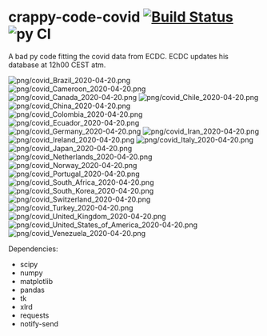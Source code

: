 # crappy-code-covid [![Build Status](https://cloud.drone.io/api/badges/a-lemonnier/crappy-code-covid/status.svg)](https://cloud.drone.io/a-lemonnier/crappy-code-covid) ![py CI](https://github.com/a-lemonnier/crappy-code-covid/workflows/py%20CI/badge.svg)
 
A bad py code fitting the covid data from ECDC. ECDC updates his database at 12h00 CEST atm.
 
![png/covid_Brazil_2020-04-20.png](png/covid_Brazil_2020-04-20.png)
![png/covid_Cameroon_2020-04-20.png](png/covid_Cameroon_2020-04-20.png)
![png/covid_Canada_2020-04-20.png](png/covid_Canada_2020-04-20.png)
![png/covid_Chile_2020-04-20.png](png/covid_Chile_2020-04-20.png)
![png/covid_China_2020-04-20.png](png/covid_China_2020-04-20.png)
![png/covid_Colombia_2020-04-20.png](png/covid_Colombia_2020-04-20.png)
![png/covid_Ecuador_2020-04-20.png](png/covid_Ecuador_2020-04-20.png)
![png/covid_Germany_2020-04-20.png](png/covid_Germany_2020-04-20.png)
![png/covid_Iran_2020-04-20.png](png/covid_Iran_2020-04-20.png)
![png/covid_Ireland_2020-04-20.png](png/covid_Ireland_2020-04-20.png)
![png/covid_Italy_2020-04-20.png](png/covid_Italy_2020-04-20.png)
![png/covid_Japan_2020-04-20.png](png/covid_Japan_2020-04-20.png)
![png/covid_Netherlands_2020-04-20.png](png/covid_Netherlands_2020-04-20.png)
![png/covid_Norway_2020-04-20.png](png/covid_Norway_2020-04-20.png)
![png/covid_Portugal_2020-04-20.png](png/covid_Portugal_2020-04-20.png)
![png/covid_South_Africa_2020-04-20.png](png/covid_South_Africa_2020-04-20.png)
![png/covid_South_Korea_2020-04-20.png](png/covid_South_Korea_2020-04-20.png)
![png/covid_Switzerland_2020-04-20.png](png/covid_Switzerland_2020-04-20.png)
![png/covid_Turkey_2020-04-20.png](png/covid_Turkey_2020-04-20.png)
![png/covid_United_Kingdom_2020-04-20.png](png/covid_United_Kingdom_2020-04-20.png)
![png/covid_United_States_of_America_2020-04-20.png](png/covid_United_States_of_America_2020-04-20.png)
![png/covid_Venezuela_2020-04-20.png](png/covid_Venezuela_2020-04-20.png)
 
Dependencies:
- scipy
- numpy
- matplotlib
- pandas
- tk
- xlrd
- requests
- notify-send
